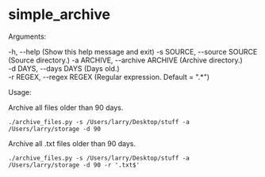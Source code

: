 # simple_archive

Arguments:

-h, --help (Show this help message and exit) 
-s SOURCE, --source SOURCE (Source directory.) 
-a ARCHIVE, --archive ARCHIVE (Archive directory.)  
-d DAYS, --days DAYS  (Days old.)   
-r REGEX, --regex REGEX (Regular expression. Default = ".*")  


Usage:

Archive all files older than 90 days.
```
./archive_files.py -s /Users/larry/Desktop/stuff -a /Users/larry/storage -d 90
```
Archive all .txt files older than 90 days.
```
./archive_files.py -s /Users/larry/Desktop/stuff -a /Users/larry/storage -d 90 -r '.txt$'
```
